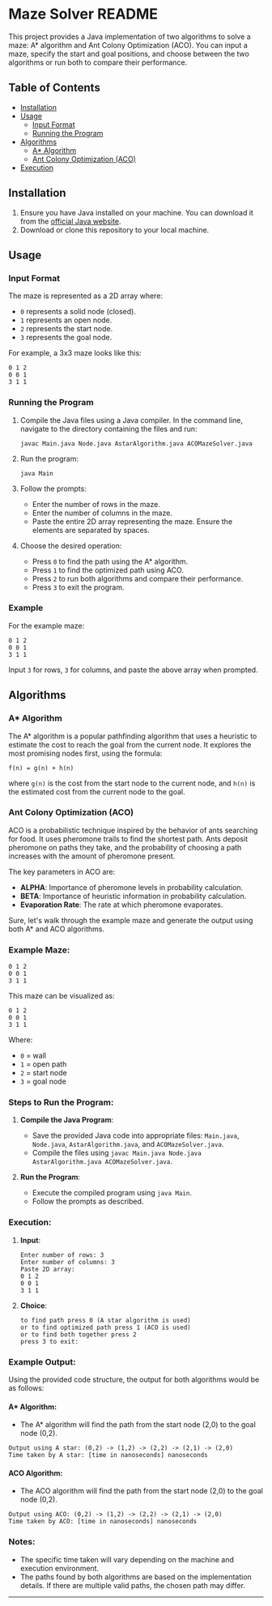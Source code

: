 # Maze Solver README

This project provides a Java implementation of two algorithms to solve a maze: A* algorithm and Ant Colony Optimization (ACO). You can input a maze, specify the start and goal positions, and choose between the two algorithms or run both to compare their performance.

## Table of Contents

- [Installation](#installation)
- [Usage](#usage)
  - [Input Format](#input-format)
  - [Running the Program](#running-the-program)
- [Algorithms](#algorithms)
  - [A* Algorithm](#a-algorithm)
  - [Ant Colony Optimization (ACO)](#ant-colony-optimization-aco)
- [Execution](#execution)
## Installation

1. Ensure you have Java installed on your machine. You can download it from the [official Java website](https://www.oracle.com/java/technologies/javase-downloads.html).
2. Download or clone this repository to your local machine.

## Usage

### Input Format

The maze is represented as a 2D array where:
- `0` represents a solid node (closed).
- `1` represents an open node.
- `2` represents the start node.
- `3` represents the goal node.

For example, a 3x3 maze looks like this:
```
0 1 2
0 0 1
3 1 1
```

### Running the Program

1. Compile the Java files using a Java compiler. In the command line, navigate to the directory containing the files and run:
   ```
   javac Main.java Node.java AstarAlgorithm.java ACOMazeSolver.java
   ```

2. Run the program:
   ```
   java Main
   ```

3. Follow the prompts:
   - Enter the number of rows in the maze.
   - Enter the number of columns in the maze.
   - Paste the entire 2D array representing the maze. Ensure the elements are separated by spaces.

4. Choose the desired operation:
   - Press `0` to find the path using the A* algorithm.
   - Press `1` to find the optimized path using ACO.
   - Press `2` to run both algorithms and compare their performance.
   - Press `3` to exit the program.

### Example

For the example maze:
```
0 1 2
0 0 1
3 1 1
```
Input `3` for rows, `3` for columns, and paste the above array when prompted.

## Algorithms

### A* Algorithm

The A* algorithm is a popular pathfinding algorithm that uses a heuristic to estimate the cost to reach the goal from the current node. It explores the most promising nodes first, using the formula:
```
f(n) = g(n) + h(n)
```
where `g(n)` is the cost from the start node to the current node, and `h(n)` is the estimated cost from the current node to the goal.

### Ant Colony Optimization (ACO)

ACO is a probabilistic technique inspired by the behavior of ants searching for food. It uses pheromone trails to find the shortest path. Ants deposit pheromone on paths they take, and the probability of choosing a path increases with the amount of pheromone present.

The key parameters in ACO are:
- **ALPHA**: Importance of pheromone levels in probability calculation.
- **BETA**: Importance of heuristic information in probability calculation.
- **Evaporation Rate**: The rate at which pheromone evaporates.

Sure, let's walk through the example maze and generate the output using both A* and ACO algorithms.

### Example Maze:
```
0 1 2
0 0 1
3 1 1
```

This maze can be visualized as:

```
0 1 2
0 0 1
3 1 1
```
Where:
- `0` = wall
- `1` = open path
- `2` = start node
- `3` = goal node

### Steps to Run the Program:

1. **Compile the Java Program**:
   - Save the provided Java code into appropriate files: `Main.java`, `Node.java`, `AstarAlgorithm.java`, and `ACOMazeSolver.java`.
   - Compile the files using `javac Main.java Node.java AstarAlgorithm.java ACOMazeSolver.java`.

2. **Run the Program**:
   - Execute the compiled program using `java Main`.
   - Follow the prompts as described.

### Execution:

1. **Input**:
   ```
   Enter number of rows: 3
   Enter number of columns: 3
   Paste 2D array: 
   0 1 2 
   0 0 1
   3 1 1 
   ```

2. **Choice**:
   ```
   to find path press 0 (A star algorithm is used)
   or to find optimized path press 1 (ACO is used)
   or to find both together press 2
   press 3 to exit: 
   ```

### Example Output:

Using the provided code structure, the output for both algorithms would be as follows:

#### A* Algorithm:
- The A* algorithm will find the path from the start node (2,0) to the goal node (0,2).

```
Output using A star: (0,2) -> (1,2) -> (2,2) -> (2,1) -> (2,0)
Time taken by A star: [time in nanoseconds] nanoseconds
```

#### ACO Algorithm:
- The ACO algorithm will find the path from the start node (2,0) to the goal node (0,2).

```
Output using ACO: (0,2) -> (1,2) -> (2,2) -> (2,1) -> (2,0)
Time taken by ACO: [time in nanoseconds] nanoseconds
```
### Notes:
- The specific time taken will vary depending on the machine and execution environment.
- The paths found by both algorithms are based on the implementation details. If there are multiple valid paths, the chosen path may differ.
---
